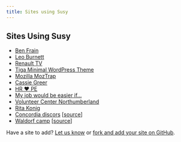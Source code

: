 ```yaml
---
title: Sites using Susy
---
```


## Sites Using Susy

- [Ben Frain](http://benfrain.com/)
- [Leo Burnett](http://leoburnett.co.uk/)
- [Renault TV](http://renault.tv/)
- [Tiga Minimal WordPress Theme](http://satrya.me/demo/tiga/)
- [Mozilla MozTrap](https://moztrap.mozilla.org/)
- [Cassie Greer](http://www.cassiegreer.com)
- [HR &hearts; PE](http://www.hrlovespe.com/)
- [My job would be easier if...](http://www.myjobwouldbeeasierif.com/)
- [Volunteer Center Northumberland](https://volunteeringnorthumberland.org.uk/)
- [Rita Konig](http://ritakonig.com/)
- [Concordia discors](http://www.ffzg.unizg.hr/zbor/) [[source](https://github.com/silvenon/concordia-discors)]
- [Waldorf camp](http://waldorfcamp.net/) [[source](https://github.com/jimick/waldorfcamp)]

Have a site to add? [Let us know](http://twitter.com/compasssusy/) or [fork and add your site on GitHub](https://github.com/ericam/susy).
